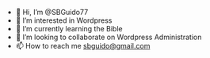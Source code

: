 - 👋 Hi, I’m @SBGuido77
- 👀 I’m interested in Wordpress
- 🌱 I’m currently learning the Bible
- 💞️ I’m looking to collaborate on Wordpress Administration
- 📫 How to reach me sbguido@gmail.com

<!---
SBGuido77/SBGuido77 is a ✨ special ✨ repository because its `README.md` (this file) appears on your GitHub profile.
You can click the Preview link to take a look at your changes.
--->
